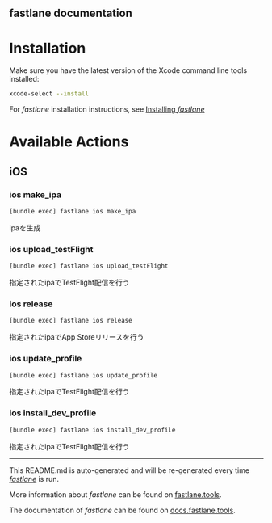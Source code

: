 fastlane documentation
----

# Installation

Make sure you have the latest version of the Xcode command line tools installed:

```sh
xcode-select --install
```

For _fastlane_ installation instructions, see [Installing _fastlane_](https://docs.fastlane.tools/#installing-fastlane)

# Available Actions

## iOS

### ios make_ipa

```sh
[bundle exec] fastlane ios make_ipa
```

ipaを生成

### ios upload_testFlight

```sh
[bundle exec] fastlane ios upload_testFlight
```

指定されたipaでTestFlight配信を行う

### ios release

```sh
[bundle exec] fastlane ios release
```

指定されたipaでApp Storeリリースを行う

### ios update_profile

```sh
[bundle exec] fastlane ios update_profile
```

指定されたipaでTestFlight配信を行う

### ios install_dev_profile

```sh
[bundle exec] fastlane ios install_dev_profile
```

指定されたipaでTestFlight配信を行う

----

This README.md is auto-generated and will be re-generated every time [_fastlane_](https://fastlane.tools) is run.

More information about _fastlane_ can be found on [fastlane.tools](https://fastlane.tools).

The documentation of _fastlane_ can be found on [docs.fastlane.tools](https://docs.fastlane.tools).
